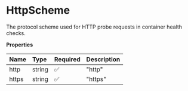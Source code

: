 # HttpScheme

The protocol scheme used for HTTP probe requests in container health checks.

**Properties**

| Name  | Type   | Required | Description |
| :---- | :----- | :------- | :---------- |
| http  | string | ✅       | "http"      |
| https | string | ✅       | "https"     |
